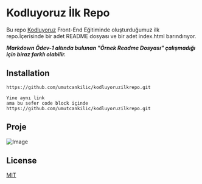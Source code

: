 # Kodluyoruz İlk Repo
 Bu repo [Kodluyoruz](https://www.kodluyoruz.org/) Front-End Eğitiminde oluşturduğumuz ilk repo.İçerisinde bir adet
 README dosyası ve bir adet index.html barındırıyor.

 ***Markdown Ödev-1 altında bulunan "Örnek Readme Dosyası" çalışmadığı için biraz farklı olabilir.***


 ## Installation

 `https://github.com/umutcankilic/kodluyoruzilkrepo.git`

 
 ```
 Yine aynı link
 ama bu sefer code block içinde
 https://github.com/umutcankilic/kodluyoruzilkrepo.git
 ```
## Proje

 ![Image](https://picsum.photos/200/300)

 ## License

 [MIT](https://www.patika.dev/)





